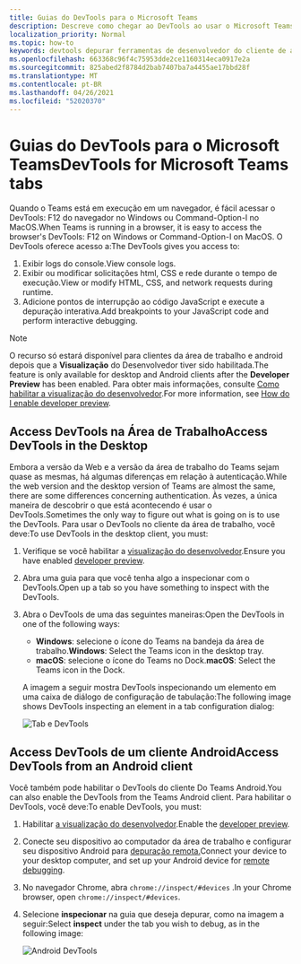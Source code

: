 ```yaml
---
title: Guias do DevTools para o Microsoft Teams
description: Descreve como chegar ao DevTools ao usar o Microsoft Teams Desktop Client
localization_priority: Normal
ms.topic: how-to
keywords: devtools depurar ferramentas de desenvolvedor do cliente de área de trabalho do chrome móvel
ms.openlocfilehash: 663368c96f4c75953dde2ce1160314eca0917e2a
ms.sourcegitcommit: 825abed2f8784d2bab7407ba7a4455ae17bbd28f
ms.translationtype: MT
ms.contentlocale: pt-BR
ms.lasthandoff: 04/26/2021
ms.locfileid: "52020370"
---
```

# <a name="devtools-for-microsoft-teams-tabs"></a><span data-ttu-id="71de1-104">Guias do DevTools para o Microsoft Teams</span><span class="sxs-lookup"><span data-stu-id="71de1-104">DevTools for Microsoft Teams tabs</span></span>

<span data-ttu-id="71de1-105">Quando o Teams está em execução em um navegador, é fácil acessar o DevTools: F12 do navegador no Windows ou Command-Option-I no MacOS.</span><span class="sxs-lookup"><span data-stu-id="71de1-105">When Teams is running in a browser, it is easy to access the browser's DevTools: F12 on Windows or Command-Option-I on MacOS.</span></span> <span data-ttu-id="71de1-106">O DevTools oferece acesso a:</span><span class="sxs-lookup"><span data-stu-id="71de1-106">The DevTools gives you access to:</span></span>

1. <span data-ttu-id="71de1-107">Exibir logs do console.</span><span class="sxs-lookup"><span data-stu-id="71de1-107">View console logs.</span></span>
1. <span data-ttu-id="71de1-108">Exibir ou modificar solicitações html, CSS e rede durante o tempo de execução.</span><span class="sxs-lookup"><span data-stu-id="71de1-108">View or modify HTML, CSS, and network requests during runtime.</span></span>
1. <span data-ttu-id="71de1-109">Adicione pontos de interrupção ao código JavaScript e execute a depuração interativa.</span><span class="sxs-lookup"><span data-stu-id="71de1-109">Add breakpoints to your JavaScript code and perform interactive debugging.</span></span>

> [!NOTE]
> <span data-ttu-id="71de1-110">O recurso só estará disponível para clientes da área de trabalho e android depois que a **Visualização** do Desenvolvedor tiver sido habilitada.</span><span class="sxs-lookup"><span data-stu-id="71de1-110">The feature is only available for desktop and Android clients after the **Developer Preview** has been enabled.</span></span> <span data-ttu-id="71de1-111">Para obter mais informações, consulte [Como habilitar a visualização do desenvolvedor](~/resources/dev-preview/developer-preview-intro.md).</span><span class="sxs-lookup"><span data-stu-id="71de1-111">For more information, see [How do I enable developer preview](~/resources/dev-preview/developer-preview-intro.md).</span></span>

## <a name="access-devtools-in-the-desktop"></a><span data-ttu-id="71de1-112">Access DevTools na Área de Trabalho</span><span class="sxs-lookup"><span data-stu-id="71de1-112">Access DevTools in the Desktop</span></span>

<span data-ttu-id="71de1-113">Embora a versão da Web e a versão da área de trabalho do Teams sejam quase as mesmas, há algumas diferenças em relação à autenticação.</span><span class="sxs-lookup"><span data-stu-id="71de1-113">While the web version and the desktop version of Teams are almost the same, there are some differences concerning authentication.</span></span> <span data-ttu-id="71de1-114">Às vezes, a única maneira de descobrir o que está acontecendo é usar o DevTools.</span><span class="sxs-lookup"><span data-stu-id="71de1-114">Sometimes the only way to figure out what is going on is to use the DevTools.</span></span> <span data-ttu-id="71de1-115">Para usar o DevTools no cliente da área de trabalho, você deve:</span><span class="sxs-lookup"><span data-stu-id="71de1-115">To use DevTools in the desktop client, you must:</span></span>

1. <span data-ttu-id="71de1-116">Verifique se você habilitar a [visualização do desenvolvedor](~/resources/dev-preview/developer-preview-intro.md).</span><span class="sxs-lookup"><span data-stu-id="71de1-116">Ensure you have enabled [developer preview](~/resources/dev-preview/developer-preview-intro.md).</span></span>
1. <span data-ttu-id="71de1-117">Abra uma guia para que você tenha algo a inspecionar com o DevTools.</span><span class="sxs-lookup"><span data-stu-id="71de1-117">Open up a tab so you have something to inspect with the DevTools.</span></span>
1. <span data-ttu-id="71de1-118">Abra o DevTools de uma das seguintes maneiras:</span><span class="sxs-lookup"><span data-stu-id="71de1-118">Open the DevTools in one of the following ways:</span></span>
    * <span data-ttu-id="71de1-119">**Windows**: selecione o ícone do Teams na bandeja da área de trabalho.</span><span class="sxs-lookup"><span data-stu-id="71de1-119">**Windows**: Select the Teams icon in the desktop tray.</span></span>
    * <span data-ttu-id="71de1-120">**macOS**: selecione o ícone do Teams no Dock.</span><span class="sxs-lookup"><span data-stu-id="71de1-120">**macOS**: Select the Teams icon in the Dock.</span></span>
 
   <span data-ttu-id="71de1-121">A imagem a seguir mostra DevTools inspecionando um elemento em uma caixa de diálogo de configuração de tabulação:</span><span class="sxs-lookup"><span data-stu-id="71de1-121">The following image shows DevTools inspecting an element in a tab configuration dialog:</span></span>

   ![Tab e DevTools](~/assets/images/dev-preview/tab-and-devtools.png)

## <a name="access-devtools-from-an-android-client"></a><span data-ttu-id="71de1-123">Access DevTools de um cliente Android</span><span class="sxs-lookup"><span data-stu-id="71de1-123">Access DevTools from an Android client</span></span>

<span data-ttu-id="71de1-124">Você também pode habilitar o DevTools do cliente Do Teams Android.</span><span class="sxs-lookup"><span data-stu-id="71de1-124">You can also enable the DevTools from the Teams Android client.</span></span> <span data-ttu-id="71de1-125">Para habilitar o DevTools, você deve:</span><span class="sxs-lookup"><span data-stu-id="71de1-125">To enable DevTools, you must:</span></span>

1. <span data-ttu-id="71de1-126">Habilitar [a visualização do desenvolvedor](~/resources/dev-preview/developer-preview-intro.md).</span><span class="sxs-lookup"><span data-stu-id="71de1-126">Enable the [developer preview](~/resources/dev-preview/developer-preview-intro.md).</span></span>
1. <span data-ttu-id="71de1-127">Conecte seu dispositivo ao computador da área de trabalho e configurar seu dispositivo Android para [depuração remota.](https://developers.google.com/web/tools/chrome-devtools/remote-debugging/)</span><span class="sxs-lookup"><span data-stu-id="71de1-127">Connect your device to your desktop computer, and set up your Android device for [remote debugging](https://developers.google.com/web/tools/chrome-devtools/remote-debugging/).</span></span>
1. <span data-ttu-id="71de1-128">No navegador Chrome, abra `chrome://inspect/#devices` .</span><span class="sxs-lookup"><span data-stu-id="71de1-128">In your Chrome browser, open `chrome://inspect/#devices`.</span></span>
1. <span data-ttu-id="71de1-129">Selecione **inspecionar** na guia que deseja depurar, como na imagem a seguir:</span><span class="sxs-lookup"><span data-stu-id="71de1-129">Select **inspect** under the tab you wish to debug, as in the following image:</span></span>

   ![Android DevTools](~/assets/images/android-devtools.png)
